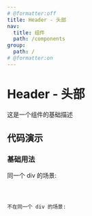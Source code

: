 ```yaml
---
# @formatter:off
title: Header - 头部
nav:
  title: 组件
  path: /components
group:
  path: /
# @formatter:on
---
```


# Header - 头部

这是一个组件的基础描述

## 代码演示

### 基础用法

同一个 div 的场景:

<code src="./index.tsx"  background="#f0f2f5" iframe/>

不在同一个 div 的场景:

<code src="./mode2.tsx"  background="#f0f2f5" iframe/>
